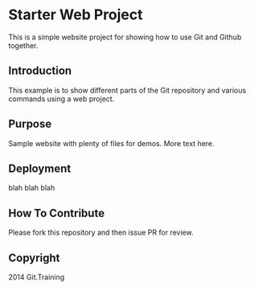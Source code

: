 # Starter Web Project

This is a simple website project for showing
how to use Git and Github together.

## Introduction
This example is to show different parts
of the Git repository and various commands
using a web project.

## Purpose

Sample website with plenty of files for demos. More text here.

## Deployment
blah blah blah
## How To Contribute

Please fork this repository and then issue PR for review.

## Copyright

2014 Git.Training